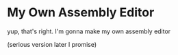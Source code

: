 # My Own Assembly Editor

yup, that's right. I'm gonna make my own assembly editor

(serious version later I promise)
